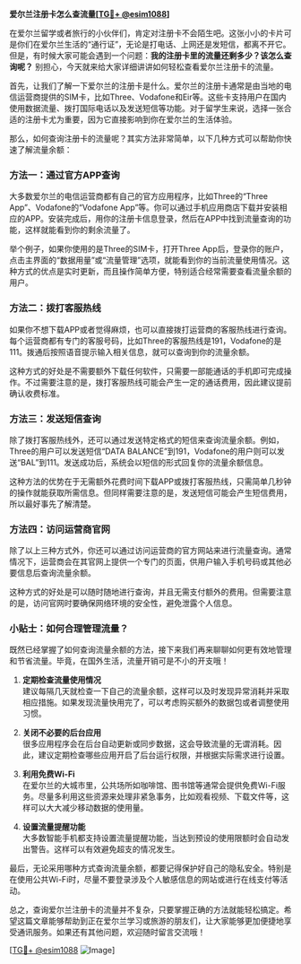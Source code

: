 **爱尔兰注册卡怎么查流量[[TG💪+ @esim1088](https://t.me/s/esim1088)]**

在爱尔兰留学或者旅行的小伙伴们，肯定对注册卡不会陌生吧。这张小小的卡片可是你们在爱尔兰生活的“通行证”，无论是打电话、上网还是发短信，都离不开它。但是，有时候大家可能会遇到一个问题：**我的注册卡里的流量还剩多少？该怎么查询呢？** 别担心，今天就来给大家详细讲讲如何轻松查看爱尔兰注册卡的流量。

首先，让我们了解一下爱尔兰的注册卡是什么。爱尔兰的注册卡通常是由当地的电信运营商提供的SIM卡，比如Three、Vodafone和Eir等。这些卡支持用户在国内使用数据流量、拨打国际电话以及发送短信等功能。对于留学生来说，选择一张合适的注册卡尤为重要，因为它直接影响到你在爱尔兰的生活体验。

那么，如何查询注册卡的流量呢？其实方法非常简单，以下几种方式可以帮助你快速了解流量余额：

### 方法一：通过官方APP查询

大多数爱尔兰的电信运营商都有自己的官方应用程序，比如Three的“Three App”、Vodafone的“Vodafone App”等。你可以通过手机应用商店下载并安装相应的APP。安装完成后，用你的注册卡信息登录，然后在APP中找到流量查询的功能，这样就能看到你的剩余流量了。

举个例子，如果你使用的是Three的SIM卡，打开Three App后，登录你的账户，点击主界面的“数据用量”或“流量管理”选项，就能看到你的当前流量使用情况。这种方式的优点是实时更新，而且操作简单方便，特别适合经常需要查看流量余额的用户。

### 方法二：拨打客服热线

如果你不想下载APP或者觉得麻烦，也可以直接拨打运营商的客服热线进行查询。每个运营商都有专门的客服号码，比如Three的客服热线是191，Vodafone的是111。拨通后按照语音提示输入相关信息，就可以查询到你的流量余额。

这种方式的好处是不需要额外下载任何软件，只需要一部能通话的手机即可完成操作。不过需要注意的是，拨打客服热线可能会产生一定的通话费用，因此建议提前确认收费标准。

### 方法三：发送短信查询

除了拨打客服热线外，还可以通过发送特定格式的短信来查询流量余额。例如，Three的用户可以发送短信“DATA BALANCE”到191，Vodafone的用户则可以发送“BAL”到111。发送成功后，系统会以短信的形式回复你的流量余额信息。

这种方法的优势在于无需额外花费时间下载APP或拨打客服热线，只需简单几秒钟的操作就能获取所需信息。但同样需要注意的是，发送短信可能会产生短信费用，所以最好事先了解清楚。

### 方法四：访问运营商官网

除了以上三种方式外，你还可以通过访问运营商的官方网站来进行流量查询。通常情况下，运营商会在其官网上提供一个专门的页面，供用户输入手机号码或其他必要信息后查询流量余额。

这种方式的好处是可以随时随地进行查询，并且无需支付额外的费用。但需要注意的是，访问官网时要确保网络环境的安全性，避免泄露个人信息。

### 小贴士：如何合理管理流量？

既然已经掌握了如何查询流量余额的方法，接下来我们再来聊聊如何更有效地管理和节省流量。毕竟，在国外生活，流量开销可是不小的开支哦！

1. **定期检查流量使用情况**  
   建议每隔几天就检查一下自己的流量余额，这样可以及时发现异常消耗并采取相应措施。如果发现流量快用完了，可以考虑购买额外的数据包或者调整使用习惯。

2. **关闭不必要的后台应用**  
   很多应用程序会在后台自动更新或同步数据，这会导致流量的无谓消耗。因此，建议定期检查哪些应用开启了后台运行权限，并根据实际需求进行设置。

3. **利用免费Wi-Fi**  
   在爱尔兰的大城市里，公共场所如咖啡馆、图书馆等通常会提供免费Wi-Fi服务。尽量多利用这些资源来处理非紧急事务，比如观看视频、下载文件等，这样可以大大减少移动数据的使用量。

4. **设置流量提醒功能**  
   大多数智能手机都支持设置流量提醒功能，当达到预设的使用限额时会自动发出警告。这样可以有效避免超支的情况发生。

最后，无论采用哪种方式查询流量余额，都要记得保护好自己的隐私安全。特别是在使用公共Wi-Fi时，尽量不要登录涉及个人敏感信息的网站或进行在线支付等活动。

总之，查询爱尔兰注册卡的流量并不复杂，只要掌握正确的方法就能轻松搞定。希望这篇文章能够帮助到正在爱尔兰学习或旅游的朋友们，让大家能够更加便捷地享受通讯服务。如果还有其他问题，欢迎随时留言交流哦！

[[TG💪+ @esim1088](https://t.me/s/esim1088) ![Image](https://i.postimg.cc/4NQfJmqS/Snipaste-2025-05-13-00-14-12.png)]